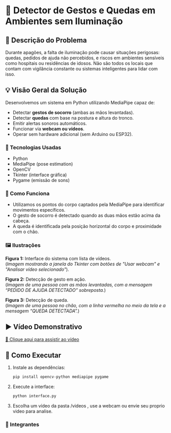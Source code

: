 # 🔦 Detector de Gestos e Quedas em Ambientes sem Iluminação

## 🎯 Descrição do Problema
Durante apagões, a falta de iluminação pode causar situações perigosas: quedas, pedidos de ajuda não percebidos, e riscos em ambientes sensíveis como hospitais ou residências de idosos. Não são todos os locais que contam com vigilância constante ou sistemas inteligentes para lidar com isso.

## 💡 Visão Geral da Solução
Desenvolvemos um sistema em Python utilizando MediaPipe capaz de:
- Detectar **gestos de socorro** (ambas as mãos levantadas).
- Detectar **quedas** com base na postura e altura do tronco.
- Emitir alertas sonoros automáticos.
- Funcionar via **webcam ou vídeos**.
- Operar sem hardware adicional (sem Arduino ou ESP32).

### 🔧 Tecnologias Usadas
- Python
- MediaPipe (pose estimation)
- OpenCV
- Tkinter (interface gráfica)
- Pygame (emissão de sons)

### 🧠 Como Funciona
- Utilizamos os pontos do corpo captados pela MediaPipe para identificar movimentos específicos.
- O gesto de socorro é detectado quando as duas mãos estão acima da cabeça.
- A queda é identificada pela posição horizontal do corpo e proximidade com o chão.

### 🖼️ Ilustrações
**Figura 1:** Interface do sistema com lista de vídeos.  
(*Imagem mostrando a janela do Tkinter com botões de "Usar webcam" e "Analisar vídeo selecionado"*).

**Figura 2:** Detecção de gesto em ação.  
(*Imagem de uma pessoa com as mãos levantadas, com a mensagem “PEDIDO DE AJUDA DETECTADO” sobreposta.*)

**Figura 3:** Detecção de queda.  
(*Imagem de uma pessoa no chão, com a linha vermelha no meio da tela e a mensagem “QUEDA DETECTADA”.*)

## ▶️ Vídeo Demonstrativo
[🔗 Clique aqui para assistir ao vídeo](https://link-do-video.com)

## 📁 Como Executar
1. Instale as dependências:
   ```bash
   pip install opencv-python mediapipe pygame
2. Execute a interface:
    ```bash
    python interface.py
3. Escolha um vídeo da pasta /videos , use a webcam ou envie seu proprio video para analise.

### 👥 Integrantes

